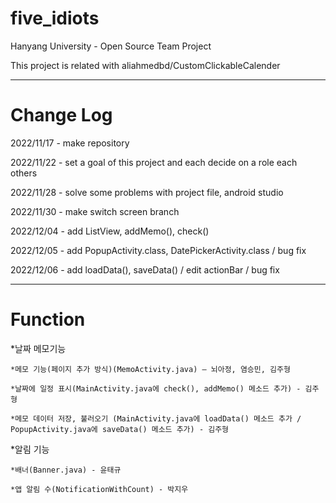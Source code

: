 # five_idiots
Hanyang University - Open Source Team Project

This project is related with aliahmedbd/CustomClickableCalender
***
# Change Log

2022/11/17 - make repository

2022/11/22 - set a goal of this project and  each decide on a role each others

2022/11/28 - solve some problems with project file, android studio

2022/11/30 - make switch screen branch

2022/12/04 - add ListView, addMemo(), check()

2022/12/05 - add PopupActivity.class, DatePickerActivity.class / bug fix

2022/12/06 - add loadData(), saveData() / edit actionBar / bug fix

***
# Function
*날짜 메모기능

    *메모 기능(페이지 추가 방식)(MemoActivity.java) – 뇌아정, 염승민, 김주형

    *날짜에 일정 표시(MainActivity.java에 check(), addMemo() 메소드 추가) - 김주형
    
    *메모 데이터 저장, 불러오기 (MainActivity.java에 loadData() 메소드 추가 / PopupActivity.java에 saveData() 메소드 추가) - 김주형

*알림 기능

    *배너(Banner.java) - 윤태규

    *앱 알림 수(NotificationWithCount) - 박지우
